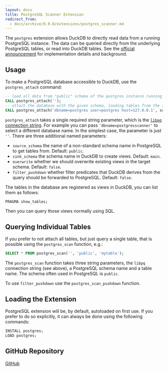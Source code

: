 ```yaml
---
layout: docu
title: PostgreSQL Scanner Extension
redirect_from:
  - docs/archive/0.9.0/extensions/postgres_scanner.md
---
```


The `postgres` extension allows DuckDB to directly read data from a running PostgreSQL instance. The data can be queried directly from the underlying PostgreSQL tables, or read into DuckDB tables. See the [official announcement](/2022/09/30/postgres-scanner) for implementation details and background.

## Usage

To make a PostgreSQL database accessible to DuckDB, use the `postgres_attach` command:

```sql
-- load all data from "public" schema of the postgres instance running on localhost into the schema "main"  
CALL postgres_attach('');
-- attach the database with the given schema, loading tables from the source schema "public" into the target schema "abc"
CALL postgres_attach('dbname=postgres user=postgres host=127.0.0.1', source_schema='public', sink_schema='abc');
```

`postgres_attach` takes a single required string parameter, which is the [`libpq` connection string](https://www.postgresql.org/docs/current/libpq-connect.html#LIBPQ-CONNSTRING). For example you can pass `'dbname=postgresscanner'` to select a different database name. In the simplest case, the parameter is just `''`. There are three additional named parameters:

* `source_schema` the name of a non-standard schema name in PostgreSQL to get tables from. Default: `public`.
* `sink_schema` the schema name in DuckDB to create views. Default: `main`.
* `overwrite` whether we should overwrite existing views in the target schema. Default: `false`.
* `filter_pushdown` whether filter predicates that DuckDB derives from the query should be forwarded to PostgreSQL. Default: `false`.


The tables in the database are registered as views in DuckDB, you can list them as follows:

```sql
PRAGMA show_tables;
```

Then you can query those views normally using SQL.

## Querying Individual Tables

If you prefer to not attach all tables, but just query a single table, that is possible using the `postgres_scan` function, e.g.:

```sql
SELECT * FROM postgres_scan('', 'public', 'mytable');
```

The `postgres_scan` function takes three string parameters, the `libpq` connection string (see above), a PostgreSQL schema name and a table name. The schema often used in PostgreSQL is `public`.

To use `filter_pushdown` use the `postgres_scan_pushdown` function.

## Loading the Extension

PostgreSQL extension will be, by default, autoloaded on first use. If you prefer to do so explicitly, it can always be done using the following commands:

```sql
INSTALL postgres;
LOAD postgres;
```

## GitHub Repository

[<span class="github">GitHub</span>](https://github.com/duckdb/postgres_scanner)
